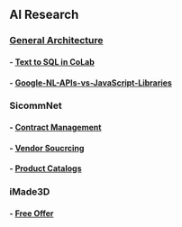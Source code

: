 
## AI Research 
### [General Architecture    ](webpages/AI-Architecture.md)
#### - [Text to SQL in CoLab ](setup/c14_Text-To-SQL/LangChain-SerpAPI-App.md) <!-- was Colab.md --> 
#### - [Google-NL-APIs-vs-JavaScript-Libraries](webpages/Google-NL-APIs-vs-JavaScript-Libraries.md)

###  SicommNet
#### - [Contract Management  ](webpages/Contract-Management.md)
#### - [Vendor Soucrcing     ](webpages/Vendor-Sourcing.md)
#### - [Product Catalogs     ](webpages/Product-Catalogs.md)

###  iMade3D 
#### - [Free Offer           ](webpages/3d40221_IceWarp-Notes.md)